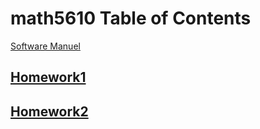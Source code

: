# math5610 Table of Contents

[Software Manuel](software_manual/softwaremanual)


## [Homework1](homework1)
## [Homework2](homework2)
